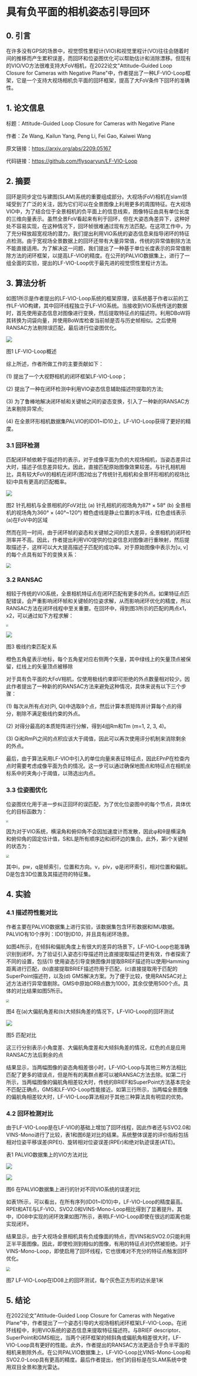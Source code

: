 # 具有负平面的相机姿态引导回环

## 0. 引言

在许多没有GPS的场景中，视觉惯性里程计(VIO)和视觉里程计(VO)往往会随着时间的推移而产生累积误差，而回环和位姿图优化可以帮助估计和消除漂移。但现有的VIO/VO方法很难支持大FoV相机，在2022论文"Attitude-Guided Loop Closure for Cameras with Negative Plane"中，作者提出了一种LF-VIO-Loop框架，它是一个支持大视场相机负平面的回环框架，提高了大FoV条件下回环的准确性。

## 1. 论文信息

标题：Attitude-Guided Loop Closure for Cameras with Negative Plane

作者：Ze Wang, Kailun Yang, Peng Li, Fei Gao, Kaiwei Wang

原文链接：https://arxiv.org/abs/2209.05167

代码链接：https://github.com/flysoaryun/LF-VIO-Loop

## 2. 摘要

回环是同步定位与建图(SLAM)系统的重要组成部分。大视场(FoV)相机在slam领域受到了广泛的关注，因为它们可以在全景图像上利用更多的周围特征。在大视场VIO中，为了结合位于全景相机的负平面上的信息线索，图像特征由具有单位长度的三维向量表示。虽然全景FoV看起来有利于回环，但在大姿态角差异下，这种好处不容易实现，在这种情况下，回环帧很难通过现有方法匹配。在这项工作中，为了充分释放超宽视场的潜力，我们提出利用VIO系统的姿态信息来指导闭环的特征点检测。由于宽视场全景数据上的回环还带有大量异常值，传统的异常值剔除方法不能直接适用。为了解决这一问题，我们提出了一种基于单位长度表示的异常值剔除方法的闭环框架，以提高LF-VIO的精度。在公开的PALVIO数据集上，进行了一组全面的实验，提出的LF-VIO-Loop优于最先进的视觉惯性里程计方法。

## 3. 算法分析

如图1所示是作者提出的LF-VIO-Loop系统的框架原理，该系统基于作者以前的工作LF-VIO构建，其中回环线程独立于LF-VIO系统。当接收到VIO系统传送的数据时，首先使用姿态信息对图像进行变换，然后提取特征点的描述符。利用DBoW将其转换为词袋向量，并使用BoW库检查当前帧是否与历史帧相似。之后使用RANSAC方法剔除误匹配，最后进行位姿图优化。

<img src="https://img-blog.csdnimg.cn/24ef1a67b9504d14a3c82e94627342f5.png"  />

图1 LF-VIO-Loop概述

综上所述，作者所做工作的主要贡献如下：

\(1\) 提出了一个大视野相机的闭环框架LF-VIO-Loop；

\(2\) 提出了一种在闭环检测中利用VIO姿态信息辅助描述符提取的方法;

\(3\) 为了鲁棒地解决闭环帧和关键帧之间的姿态变换，引入了一种新的RANSAC方法来剔除异常点;

\(4\) 在全景环形相机数据集PALVIO的ID01\~ID10上，LF-VIO-Loop获得了更好的精度。

### 3.1 回环检测

匹配闭环帧依赖于描述符的表示，对于成像平面为负的大视场相机，当姿态差异过大时，描述子信息差异较大。因此，直接匹配原始图像效果较差。与针孔相机相比，具有较大FoV的相机在闭环(图2给出了传统针孔相机和全景环形相机的视场比较)中具有更高的匹配概率。

![](https://img-blog.csdnimg.cn/fd13a73bf8eb4483be74c548f4949cff.png)

图2 针孔相机与全景相机的FoV对比 (a) 针孔相机的视场角为87° × 58° (b) 全景相机的视场角为360° × (40°\~120°) 橙色虚线是静止位置的水平线，红色虚线表示(a)在FoV中的区域

然而在同一时间，由于闭环帧的姿态和关键帧之间的巨大差异，全景相机的闭环检测率并不高。因此，作者提出利用VIO提供的位姿信息对图像进行重映射，然后提取描述子，这样可以大大提高描述子匹配的成功率。对于原始图像中表示为\[u, v\]的每个点具有如下的变换关系：

<img src="https://img-blog.csdnimg.cn/a5286422cc5245cca1b0a8d6ddea6e41.png" style="zoom:80%;" />

### 3.2 RANSAC

相较于传统的VIO系统，全景相机特征点在闭环匹配有更多的外点。如果特征点匹配错误，会严重影响闭环帧和关键帧的位姿求解，从而影响闭环优化的精度，所以RANSAC方法在闭环线程中至关重要。在回环中，得到图3所示的匹配的两点x1，x2，可以通过如下方程求解：

<img src="https://img-blog.csdnimg.cn/b571a370fac8410596ea369217df1e10.png" style="zoom: 40%;" />

![](https://img-blog.csdnimg.cn/23b3f88ea9504865974880441a76fb61.png)

图3 极线约束匹配关系

橙色五角星表示地标，每个五角星对应右侧两个矢量，其中绿线上的矢量顶点被保留，红线上的矢量顶点被移除



对于具有负平面的大FoV相机，仅使用极线约束即可拒绝的外点数量相对较少。因此作者提出了一种新的的RANSAC方法来避免这种情况，具体来说有以下三个步骤：

\(1\) 每次从所有点对(Pi, Qi)中选取8个点，然后计算本质矩阵并计算每个点的得分，剔除不满足极线约束的外点。

\(2\) 对得分最高的本质矩阵进行分解，得到4组Rm和Tm (m=1, 2, 3, 4)。

\(3\) Qi和RmPi之间的点积应该大于阈值，因此可以再次使用评分机制来消除剩余的外点。

最后，由于算法采用LF-VIO中引入的单位向量来表征特征点，因此EPnP在检查内点时需要考虑成像平面为负的情况。这一步可以通过确保地图点和特征点在相机坐标系中的夹角小于阈值，以筛选出内点。

### 3.3 位姿图优化

位姿图优化用于进一步纠正回环的误匹配，为了优化位姿图中的每个节点，具体优化的目标函数为：

<img src="https://img-blog.csdnimg.cn/c5e011d34e504e848c83cdbfacaf2b79.png" style="zoom: 40%;" />

因为对于VIO系统，横滚角和俯仰角不会因加速度计而发散，因此φ和θ是横滚角和俯仰角的固定估计值，S和L是所有顺序边和闭环边的集合。此外，第i个关键帧的状态为：

<img src="https://img-blog.csdnimg.cn/3c3fe4d8fb4242b8bbb4484fc62c63ec.png" style="zoom:50%;" />

其中i，pw，q是帧索引，位置和方向。v，piv，φ是闭环索引，相对位置和偏航。D是包含3D位置及其描述符的特征集。

## 4. 实验

### 4.1 描述符性能对比

作者主要在PALVIO数据集上进行实验，该数据集包含环形数据和IMU数据。PALVIO有10个序列：ID01到ID10，并且具有闭环场景。

如图4所示，在倾斜和偏航角度上有很大的差异的场景下，LF-VIO-Loop也能准确识别到闭环。为了验证引入姿态引导描述符比直接提取描述符更有效，作者探索了不同的设置，包括(1) 使用姿态引导变换图像并提取BRIEF描述符以使用Hamming距离进行匹配，(b)直接提取BRIEF描述符用于匹配，(c)直接提取用于匹配的SuperPoint描述符，以及(d) GMS解决方案。为了便于比较，使用RANSAC对上述方法进行异常值剔除。GMS中原始ORB点数为1000，其余仅使用500个点。具体的对比结果如图5所示。

<img src="https://img-blog.csdnimg.cn/2e47ac3a8e874a5bb5052e2845e225d3.png" style="zoom:50%;" />

图4 在(a)大偏航角差和(b)大倾斜角差的情况下，LF-VIO-Loop的回环测试

![](https://img-blog.csdnimg.cn/1bd40a71a4cd472283c193c440952cae.png)

图5 匹配对比

这三行分别表示小角度差、大偏航角度差和大倾斜角差的情况，红色的点是应用RANSAC方法后剩余的点

结果显示，当两幅图像的姿态角相差很小时，LF-VIO-Loop与其他三种方法相比匹配了更多的错误点，但是所有的离群点都可以被RANSAC方法去除。如第二行所示，当两幅图像的偏航角相差较大时，传统的BRIEF和SuperPoint方法基本完全不匹配正确点，GMS和LF-VIO-Loop性能接近。如第三行所示，当两幅全景图像的偏航角相差较大时，LF-VIO-Loop算法相对于其他三种算法具有明显的优势。

### 4.2 回环检测对比

由于LF-VIO-Loop是在LF-VIO的基础上增加了回环线程，因此作者还与SVO2.0和VINS-Mono进行了比较，表1和图6是对比的结果。系统整体误差的评价指标包括相对位姿平移误差(RPEt)、旋转相对位姿误差(RPEr)和绝对轨迹误差(ATE)。

表1 PALVIO数据集上的VIO方法对比

![](https://img-blog.csdnimg.cn/e6a831d62c6148d7b0c2bc4c07f3fda2.png)

![](https://img-blog.csdnimg.cn/9d76312181fb4815a178baeeb4781dd9.png)

图6 在PALVIO数据集上进行的针对不同VIO系统的误差对比

如表1所示，可以看出，在所有序列(ID01\~ID10)中，LF-VIO-Loop的精度最高。RPEt和ATE与LF-VIO、SVO2.0和VINS-Mono-Loop相比得到了显著提升。其中，ID08中实现的闭环效果如图7所示，表明LF-VIO-Loop即使在很远的距离也能实现闭环。

结果显示，由于大视场全景相机具有负成像面的特点，而VINS和SVO2.0只能利用正半平面图像。因此，即使检测到相似的图像，有用的特征点对仍然被拒绝。对于VINS-Mono-Loop，即使启用了回环线程，它也很难对不充分的特征点触发回环优化。

<img src="https://img-blog.csdnimg.cn/9ecc5165c830498ea944806d5b5affeb.png" style="zoom: 67%;" />

图7 LF-VIO-Loop在ID08上的回环测试，每个灰色正方形的边长是1米

## 5. 结论

在2022论文"Attitude-Guided Loop Closure for Cameras with Negative Plane"中，作者提出了一个姿态引导的大视场相机闭环框架LF-VIO-Loop。在闭环线程中，利用VIO系统的姿态信息来提取特征描述符。与BRIEF descriptor、SuperPoint和GMS相比，当两个闭环框架的倾斜角或偏航角相差很大时，LF-VIO-Loop具有更好的性能。此外，作者提出的RANSAC方法更适合于负半平面的相机来剔除外点。在公共PALVIO数据集上，LF-VIO-Loop比VINS-Mono-Loop和SVO2.0-Loop具有更高的精度。最后作者提出，他们的目标是在SLAM系统中使用双目全景和激光雷达。
